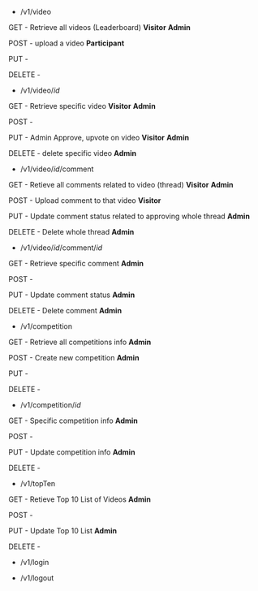 - /v1/video

GET - Retrieve all videos (Leaderboard) **Visitor** **Admin**

POST - upload a video **Participant**

PUT - 

DELETE - 

- /v1/video/*id*

GET - Retrieve specific video **Visitor** **Admin**

POST - 

PUT - Admin Approve, upvote on video **Visitor** **Admin**

DELETE - delete specific video **Admin**

- /v1/video/*id*/comment

GET - Retieve all comments related to video (thread) **Visitor** **Admin**

POST - Upload comment to that video **Visitor**

PUT - Update comment status related to approving whole thread **Admin**

DELETE - Delete whole thread **Admin**

- /v1/video/*id*/comment/*id*

GET - Retrieve specific comment **Admin**

POST - 

PUT - Update comment status **Admin**

DELETE - Delete comment **Admin**


- /v1/competition

GET - Retrieve all competitions info **Admin**

POST - Create new competition **Admin**

PUT - 

DELETE - 

- /v1/competition/*id*

GET - Specific competition info **Admin**

POST - 

PUT - Update competition info **Admin**

DELETE -

- /v1/topTen

GET - Retieve Top 10 List of Videos **Admin**

POST - 

PUT - Update Top 10 List **Admin**

DELETE -

- /v1/login

- /v1/logout